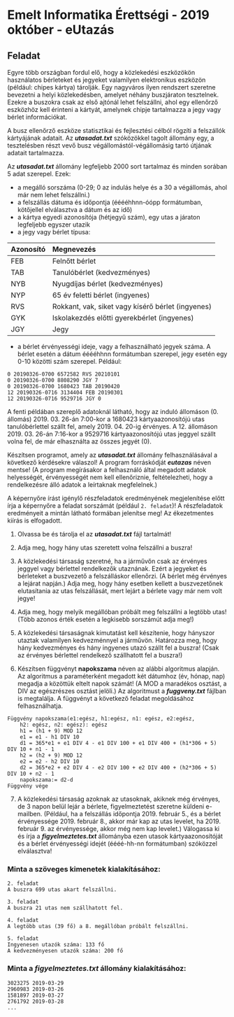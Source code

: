 # Emelt Informatika Érettségi - 2019 október - eUtazás

## Feladat
Egyre több országban fordul elő, hogy a közlekedési eszközökön használatos bérleteket és jegyeket valamilyen elektronikus eszközön (például: chipes kártya) tárolják. Egy nagyváros ilyen rendszert szeretne bevezetni a helyi közlekedésben, amelyet néhány buszjáraton tesztelnek. Ezekre a buszokra csak az első ajtónál lehet felszállni, ahol egy ellenőrző eszközhöz kell érinteni a kártyát, amelynek chipje tartalmazza a jegy vagy bérlet információkat.

A busz ellenőrző eszköze statisztikai és fejlesztési célból rögzíti a felszállók kártyájának adatait. Az **_utasadat.txt_** szóközökkel tagolt állomány egy, a tesztelésben részt vevő busz végállomástól-végállomásig tartó útjának adatait tartalmazza.

Az **_utasadat.txt_** állomány legfeljebb 2000 sort tartalmaz és minden sorában 5 adat szerepel. Ezek:
- a megálló sorszáma (0-29; 0 az indulás helye és a 30 a végállomás, ahol már nem lehet felszállni.)
- a felszállás dátuma és időpontja (ééééhhnn-óópp formátumban, kötőjellel elválasztva a dátum és az idő)
- a kártya egyedi azonosítója (hétjegyű szám), egy utas a járaton legfeljebb egyszer utazik
- a jegy vagy bérlet típusa:

| Azonosító | Megnevezés |
| :--- | :--- |
| FEB | Felnőtt bérlet |
| TAB | Tanulóbérlet (kedvezményes) |
| NYB | Nyugdíjas bérlet (kedvezményes) |
| NYP | 65 év feletti bérlet (ingyenes) |
| RVS | Rokkant, vak, siket vagy kísérő bérlet (ingyenes) |
| GYK | Iskolakezdés előtti gyerekbérlet (ingyenes) |
| JGY | Jegy |

- a bérlet érvényességi ideje, vagy a felhasználható jegyek száma. A bérlet esetén a dátum ééééhhnn formátumban szerepel, jegy esetén egy 0-10 közötti szám szerepel.
Például:
```
0 20190326-0700 6572582 RVS 20210101
0 20190326-0700 8808290 JGY 7
0 20190326-0700 1680423 TAB 20190420
12 20190326-0716 3134404 FEB 20190301
12 20190326-0716 9529716 JGY 0
```
A fenti példában szereplő adatoknál látható, hogy az induló állomáson (0. állomás) 2019. 03. 26-án 7:00-kor a 1680423 kártyaazonosítójú utas tanulóbérlettel szállt fel, amely 2019. 04. 20-ig érvényes. A 12. állomáson 2019. 03. 26-án 7:16-kor a 9529716 kártyaazonosítójú utas jeggyel szállt volna fel, de már elhasználta az összes jegyét (0).

Készítsen programot, amely az **_utasadat.txt_** állomány felhasználásával a következő kérdésekre válaszol! A program forráskódját **_eutazas_** néven mentse! (A program megírásakor a felhasználó által megadott adatok helyességét, érvényességét nem kell ellenőriznie, feltételezheti, hogy a rendelkezésre álló adatok a leírtaknak megfelelnek.)

A képernyőre írást igénylő részfeladatok eredményének megjelenítése előtt írja a képernyőre a feladat sorszámát (például `2. feladat`)! A részfeladatok eredményeit a mintán látható formában jelenítse meg! Az ékezetmentes kiírás is elfogadott.

1. Olvassa be és tárolja el az **_utasadat.txt_** fájl tartalmát!

2. Adja meg, hogy hány utas szeretett volna felszállni a buszra!

3. A közlekedési társaság szeretné, ha a járművőn csak az érvényes jeggyel vagy bérlettel rendelkezők utaznának. Ezért a jegyeket és bérleteket a buszvezető a felszálláskor ellenőrzi. (A bérlet még érvényes a lejárat napján.) Adja meg, hogy hány esetben kellett a buszvezetőnek elutasítania az utas felszállását, mert lejárt a bérlete vagy már nem volt jegye!

4. Adja meg, hogy melyik megállóban próbált meg felszállni a legtöbb utas! (Több azonos érték esetén a legkisebb sorszámút adja meg!)

5. A közlekedési társaságnak kimutatást kell készítenie, hogy hányszor utaztak valamilyen kedvezménnyel a járművön. Határozza meg, hogy hány kedvezményes és hány ingyenes utazó szállt fel a buszra! (Csak az érvényes bérlettel rendelkező szállhatott fel a buszra!)

6. Készítsen függvényt **napokszama** néven az alábbi algoritmus alapján. Az algoritmus a paraméterként megadott két dátumhoz (év, hónap, nap) megadja a közöttük eltelt napok számát! (A MOD a maradékos osztást, a DIV az egészrészes osztást jelöli.) Az algoritmust a **_fuggveny.txt_** fájlban is megtalálja. A függvényt a következő feladat megoldásához     felhasználhatja.
```
Függvény napokszama(e1:egész, h1:egész, n1: egész, e2:egész,
	h2: egész, n2: egész): egész
	h1 = (h1 + 9) MOD 12
	e1 = e1 - h1 DIV 10
	d1 = 365*e1 + e1 DIV 4 - e1 DIV 100 + e1 DIV 400 + (h1*306 + 5) DIV 10 + n1 - 1
	h2 = (h2 + 9) MOD 12
	e2 = e2 - h2 DIV 10
	d2 = 365*e2 + e2 DIV 4 - e2 DIV 100 + e2 DIV 400 + (h2*306 + 5) DIV 10 + n2 - 1
	napokszama:= d2-d
Függvény vége
```

7. A közlekedési társaság azoknak az utasoknak, akiknek még érvényes, de 3 napon belül lejár a bérlete, figyelmeztetést szeretne küldeni e-mailben. (Például, ha a felszállás időpontja 2019. február 5., és a bérlet érvényessége 2019. február 8., akkor már kap az utas levelet, ha 2019. február 9. az érvényessége, akkor még nem kap levelet.) Válogassa ki és írja a **_figyelmeztetes.txt_** állományba ezen utasok kártyaazonosítóját és a bérlet érvényességi idejét (éééé-hh-nn formátumban) szóközzel elválasztva!

### Minta a szöveges kimenetek kialakításához:
```
2. feladat
A buszra 699 utas akart felszállni.

3. feladat
A buszra 21 utas nem szállhatott fel.

4. feladat
A legtöbb utas (39 fő) a 8. megállóban próbált felszállni.

5. feladat
Ingyenesen utazók száma: 133 fő
A kedvezményesen utazók száma: 200 fő
```

### Minta a _figyelmeztetes.txt_ állomány kialakításához:
```
3023275 2019-03-29
2960983 2019-03-26
1581897 2019-03-27
2761792 2019-03-28
...
```